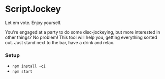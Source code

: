 # ScriptJockey
Let em vote. Enjoy yourself.

You're engaged at a party to do some disc-jockeying, but more interested in other things?
No problem! This tool will help you, getting everything sorted out. Just stand next to the bar, have a drink and relax.

### Setup
 * `npm install -ci`
 * `npm start`